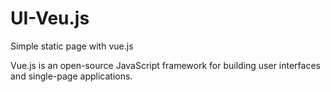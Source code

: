 # UI-Veu.js
 Simple static page with vue.js

 Vue.js is an open-source JavaScript framework for building user interfaces and single-page applications.
